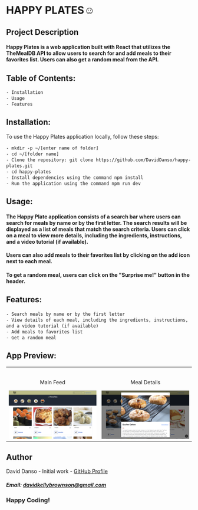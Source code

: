 # HAPPY PLATES☺️

## Project Description

#### Happy Plates is a web application built with React that utilizes the TheMealDB API to allow users to search for and add meals to their favorites list. Users can also get a random meal from the API.

## Table of Contents:
```
- Installation
- Usage
- Features
```

## Installation:
To use the Happy Plates application locally, follow these steps:
```
- mkdir -p ~/[enter name of folder]
- cd ~/[folder name]
- Clone the repository: git clone https://github.com/DavidDanso/happy-plates.git
- cd happy-plates
- Install dependencies using the command npm install
- Run the application using the command npm run dev
```

## Usage:
#### The Happy Plate application consists of a search bar where users can search for meals by name or by the first letter. The search results will be displayed as a list of meals that match the search criteria. Users can click on a meal to view more details, including the ingredients, instructions, and a video tutorial (if available).

#### Users can also add meals to their favorites list by clicking on the add icon next to each meal.

#### To get a random meal, users can click on the "Surprise me!" button in the header.

## Features:
```
- Search meals by name or by the first letter
- View details of each meal, including the ingredients, instructions, and a video tutorial (if available)
- Add meals to favorites list
- Get a random meal
```

## App Preview:

<table width="100%"> 
<tr>
<td width="50%">      
&nbsp; 
<br>
<p align="center">
  Main Feed
</p>
<img src="https://github.com/DavidDanso/happy-plates/blob/main/src/images/main-feed.png" />
</td> 
<td width="50%">
<br>
<p align="center">
  Meal Details
</p>
<img src="https://github.com/DavidDanso/happy-plates/blob/main/src/images/meal-details.png" />
</td>
</table>

## Author
David Danso - Initial work - [GitHub Profile](https://github.com/DavidDanso)

##### Email: davidkellybrownson@gmail.com

### Happy Coding!

